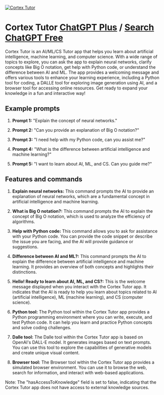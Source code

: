 
[![Cortex Tutor](https://files.oaiusercontent.com/file-G3fVIh0Xq9xX0RE8NAoVNir6?se=2123-10-16T23%3A40%3A12Z&sp=r&sv=2021-08-06&sr=b&rscc=max-age%3D31536000%2C%20immutable&rscd=attachment%3B%20filename%3Dc60f53bc-a00f-463b-abf4-edaaa4b8229d.png&sig=O17E3oEQXSikNw2FUfS%2BQjr21cFMo3JyKW5B0aWeybg%3D)](https://chat.openai.com/g/g-viE8SKiwz-cortex-tutor)

# Cortex Tutor [ChatGPT Plus](https://chat.openai.com/g/g-viE8SKiwz-cortex-tutor) / [Search ChatGPT Free](https://gptcall.net/index.html#/?search=Cortex%20Tutor)

Cortex Tutor is an AI/ML/CS Tutor app that helps you learn about artificial intelligence, machine learning, and computer science. With a wide range of topics to explore, you can ask the app to explain neural networks, clarify concepts like Big O notation, get help with Python code, or understand the difference between AI and ML. The app provides a welcoming message and offers various tools to enhance your learning experience, including a Python tool for coding, a DALLE tool for exploring image generation using AI, and a browser tool for accessing online resources. Get ready to expand your knowledge in a fun and interactive way!

## Example prompts

1. **Prompt 1:** "Explain the concept of neural networks."

2. **Prompt 2:** "Can you provide an explanation of Big O notation?"

3. **Prompt 3:** "I need help with my Python code, can you assist me?"

4. **Prompt 4:** "What is the difference between artificial intelligence and machine learning?"

5. **Prompt 5:** "I want to learn about AI, ML, and CS. Can you guide me?"

## Features and commands

1. **Explain neural networks:** This command prompts the AI to provide an explanation of neural networks, which are a fundamental concept in artificial intelligence and machine learning.

2. **What is Big O notation?:** This command prompts the AI to explain the concept of Big O notation, which is used to analyze the efficiency of algorithms.

3. **Help with Python code:** This command allows you to ask for assistance with your Python code. You can provide the code snippet or describe the issue you are facing, and the AI will provide guidance or suggestions.

4. **Difference between AI and ML?:** This command prompts the AI to explain the difference between artificial intelligence and machine learning. It provides an overview of both concepts and highlights their distinctions.

5. **Hello! Ready to learn about AI, ML, and CS?:** This is the welcome message displayed when you interact with the Cortex Tutor app. It indicates that the AI is ready to help you learn about topics related to AI (artificial intelligence), ML (machine learning), and CS (computer science).

6. **Python tool:** The Python tool within the Cortex Tutor app provides a Python programming environment where you can write, execute, and test Python code. It can help you learn and practice Python concepts and solve coding challenges.

7. **Dalle tool:** The Dalle tool within the Cortex Tutor app is based on OpenAI's DALL-E model. It generates images based on text prompts. You can use this tool to explore the capabilities of generative models and create unique visual content.

8. **Browser tool:** The Browser tool within the Cortex Tutor app provides a simulated browser environment. You can use it to browse the web, search for information, and interact with web-based applications.

Note: The "hasAccessToKnowledge" field is set to false, indicating that the Cortex Tutor app does not have access to external knowledge sources.


